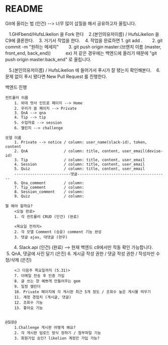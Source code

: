 # README

Git에 올리는 법 (인건) --> 너무 많이 삽질을 해서 공유하고자 올립니다.

    1.GHFbend/HufsLikelion 을 Fork 한다
    2.(본인의유저이름) / HufsLikelion 을 C9에 클론한다.
    3. 거기서 작업을 한다.
    4. 작업을 완료하면
        1. git add .
        2. git commit -m "원하는 메세지"
        3. git push origin master:(브랜치 이름 (master, front_end, back_end)) 
            ex) 저 같은 경우에는 백엔드에 올리기 때문에 "git push origin master:back_end" 로 올립니다.
            
    5.(본인의유저이름) / HufsLikelion 에 들어가서 푸시가 잘 됐는지 확인해본다.
    6. 문제 없이 푸시 됐다면 New Pull Request 를 진행한다.

백엔드 진행

    컨트롤러 이름
        1. 외대 멋사 인트로 페이지 --> Home 
        2. 우리가 쓸 페이지 --> Private
        3. QnA --> qna
        4. Tip --> tip
        5. 수업자료 --> session
        6. 챌린지 --> challenge 
        
    모델 이름
        1. Private --> notice / column: user_name(slack-id), token, content
        2. QnA                / column: title, content, user_email(devise-id)
        3. Tip                / column: title, content, user_email
        4. Session            / column: title, content, user_email
        5. Quiz               / column: title, content, user_email
        -------------------------댓글----------------------------------------
        6. Qna_comment        / column:
        7. Tip_comment        / column:
        8. Session_comment    / column:
        9. Quiz               / column:
    
    뭘 해야 할까요? 
        <오늘 완료>
        1. 각 컨트롤러 CRUD (인건) (완료)
        
        <목요일 전까지>
        2. 각 모델 Comment (승윤) comment 기능 완성 
        3. 댓글 ajax, 대댓글 (현우)
        4. Slack.api (인건) (완료) --> 현재 백엔드 c9에서만 작동 확인 가능합니다.
        5. QnA, 댓글에 사진 달기 (은진)
        6. 게시글 작성 권한 / 댓글 작성 권한 / 작성자만 수정/삭제 (은진)
    
        <그 다음주 목요일까지 (5.31)>
        7. 이메일 전송 후 인증 가입
        8. 글 쓰는 창 예쁘게 만들어주는 gem
        9. 일정 캘린더 
        10. Private 페이지에 각 게시판 최근 5개 정도 / 조회수 높은 게시물 띄우기
        11. 계정 경험치 (게시글, 댓글)
        12. 조회수 기능
        13. 좋아요 기능
    
    
    @질문@
        1.Challenge 게시판 어떻게 해요?
        2. 각 게시판 업로드 방식 정하기 / 첨부파일 기능
        3. 회원가입 승인? likelion 계정만 가입 가능?
